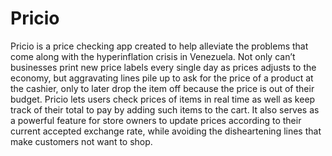 # Pricio

Pricio is a price checking app created to help alleviate the problems that come along with the hyperinflation crisis 
in Venezuela. Not only can’t businesses print new price labels every single day as prices adjusts to the economy, but 
aggravating lines pile up to ask for the price of a product at the cashier, only to later drop the item off because the 
price is out of their budget. Pricio lets users check prices of items in real time as well as keep track of their total
to pay by adding such items to the cart. It also serves as a powerful feature for store owners to update prices according
to their current accepted exchange rate, while avoiding the disheartening lines that make customers not want to shop. 
